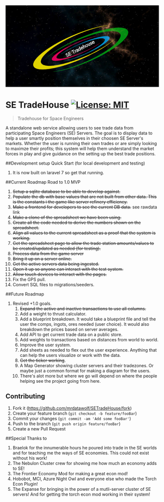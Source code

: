 ![alt text](https://github.com/mrdatawolf/SETradeHouse/blob/master/public/img/SETradeHouse_logo_core.png?raw=true)
# SE TradeHouse [![License: MIT](https://img.shields.io/badge/License-MIT-yellow.svg)](https://opensource.org/licenses/MIT)

> Tradehouse for Space Engineers

A standalone web service allowing users to see trade data from participating Space Engineers (SE) Servers.  The goal is to display data to help a user smartly position themselves in their choosen SE Server's markets. Whether the user is running their own trades or are simply looking to maximze their profits; this system will help them understand the market forces in play and give guidance on the setting up the best trade positions.
 
##Development setup Quick Start (for local development and testing)
1. It is now built on laravel 7 so get that running.

##Current Roadmap
Road to 1.0 MVP
1. ~~Setup a sqlite database to be able to develop against.~~
2. ~~Populate the db with base values that are not built from other data.  This is the constants i the game like server refinery efficiency.~~
3. ~~Make a frontend for developers to see the current DB data.~~ see rawdata link
4. ~~Make a clone of the spreadsheet we have been using.~~
5. ~~Create all the code needed to derive the numbers shown on the spreadsheet.~~
6. ~~Align all values to the current spreadsheet as a proof that the system is working.~~
7. ~~Get the spreadsheet page to allow the trade station amounts/values to be created/updated as needed (for testing).~~
8. ~~Process data from the game server~~
9. ~~Bring it up on a server online.~~
10. ~~Get the active servers data being ingested.~~
11. ~~Open it up so anyone can interact with the test system.~~
12. ~~Allow touch devices to interact with the pages.~~
13. Fix the GPS pull.
14. Convert SQL files to migrations/seeders.
 
##Future Roadmap
1.  Revised +1.0 goals.
    1. ~~Expand the active and inactive transactions to use all columns.~~
    2. Add a weight to thrust calculator.
    3. Add a blueprint breakdown. It would take a blueprint file and tell the user the comps, ingots, ores needed (user choice). It would also breakdown the prices based on server averages.
    4. Add API to get current trade data on a public store.
    5. Add weights to transactions based on distances from world to world.
    6. Improve the user system.
    7. Add sheets as needed to flex out the user experience. Anything that can help the users visualize or work with the data.
    8. ~~Get the ticker working~~.
    9. A Map Generator showing cluster servers and their tradezones. Or maybe just a common format for making a diagram for the users.
    10. There's alot more but where we go will depend on where the people helping see the project going from here.

## Contributing

1. Fork it (<https://github.com/mrdatawolf/SETradeHouse/fork>)
2. Create your feature branch (`git checkout -b feature/fooBar`)
3. Commit your changes (`git commit -am 'Add some fooBar'`)
4. Push to the branch (`git push origin feature/fooBar`)
5. Create a new Pull Request

<!-- Markdown link & img dfn's -->
[wiki]: https://github.com/mrdatawolf/SETradeHouse/wiki

##Special Thanks to
1. Braelok for the innumerable hours he poured into trade in the SE worlds and for teaching me the ways of SE economies.  This could not exist without his work!
2. The Nebulon Cluster crew for showing me how much an economy adds to SE!
3. The Frontier Economy Mod for making a great econ mod!
4. Hobobot, MCI, Azure Night Owl and everyone else who made the Torch Econ Plugin!
5. The Expanse for bringing in the power of a mutli-server cluster of SE servers! And for getting the torch econ mod working in their system!  
